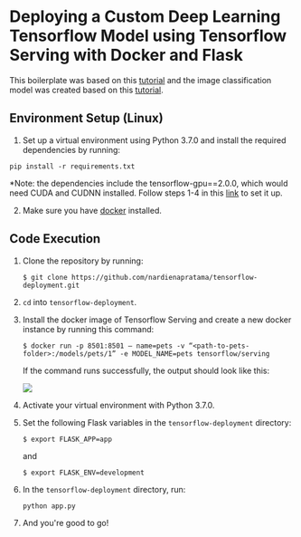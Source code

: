 # Deploying a Custom Deep Learning Tensorflow Model using Tensorflow Serving with Docker and Flask

This boilerplate was based on this [tutorial](https://towardsdatascience.com/deploying-deep-learning-models-using-tensorflow-serving-with-docker-and-flask-3b9a76ffbbda) and the image classification model was created based on this [tutorial](https://androidkt.com/tensorflow-model-for-prediction-from-scratch/).

## Environment Setup (Linux)

1. Set up a virtual environment using Python 3.7.0 and install the required dependencies by running:

``` 
pip install -r requirements.txt
```
*Note: the dependencies include the tensorflow-gpu==2.0.0, which would need CUDA and CUDNN installed. Follow steps 1-4 in this [link](https://towardsdatascience.com/deploying-deep-learning-models-using-tensorflow-serving-with-docker-and-flask-3b9a76ffbbda) to set it up.

2. Make sure you have [docker](https://docs.docker.com/get-docker/) installed.

## Code Execution

1. Clone the repository by running:
    ```
    $ git clone https://github.com/nardienapratama/tensorflow-deployment.git
    ```
    
2. `cd` into `tensorflow-deployment`.
3. Install the docker image of Tensorflow Serving and create a new docker instance by running this command:
    ```
    $ docker run -p 8501:8501 — name=pets -v “<path-to-pets-folder>:/models/pets/1” -e MODEL_NAME=pets tensorflow/serving
    ```
    If the command runs successfully, the output should look like this:
    
    ![](https://github.com/nardienapratama/tensorflow-deployment/blob/main/documentation/docker-tf-serving-image-success.png)
    
4. Activate your virtual environment with Python 3.7.0.
5. Set the following Flask variables in the `tensorflow-deployment` directory:
    ```
    $ export FLASK_APP=app
    ```
    
    and 
    
    ```
    $ export FLASK_ENV=development
    ```
6. In the `tensorflow-deployment` directory, run:
    ```
    python app.py
    ```
    
7. And you're good to go!
